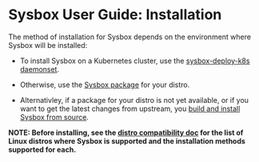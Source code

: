 # Sysbox User Guide: Installation

The method of installation for Sysbox depends on the environment where Sysbox
will be installed:

*   To install Sysbox on a Kubernetes cluster, use the [sysbox-deploy-k8s daemonset](install-k8s.md).

*   Otherwise, use the [Sysbox package](install-package.md) for your distro.

*   Alternativley, if a package for your distro is not yet available, or if you
    want to get the latest changes from upstream, you [build and install Sysbox from source](../developers-guide/README.md).

**NOTE: Before installing, see the [distro compatibility doc](../distro-compat.md)
for the list of Linux distros where Sysbox is supported and the installation
methods supported for each.**

